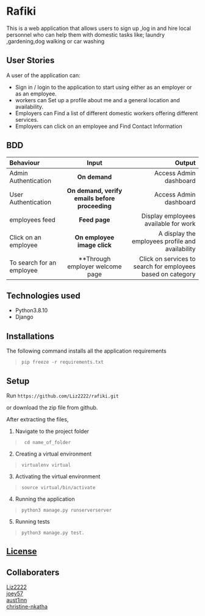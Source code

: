 # Rafiki
This is a web application that allows  users to sign up ,log in and hire local personnel who can help them with domestic tasks like; laundry ,gardening,dog walking or car washing


## User Stories
A user of the application can:
* Sign in / login to the application to start using either as an employer or as an employee.
* workers can Set up a profile about me and a general location and availability.
* Employers can Find a list of different domestic workers offering different services.
* Employers can click on an employee and Find Contact Information 



## BDD
| Behaviour | Input | Output |
| :---------------- | :---------------: | ------------------: |
| Admin Authentication | **On demand** | Access Admin dashboard |
| User Authentication | **On demand, verify emails before proceeding** | Access Admin dashboard |
| employees feed | **Feed page** | Display employees available for work |
| Click on an employee| **On  employee image  click** | A display the employees profile and availability |
| To search for an employee  | **Through employer welcome page | Click on services to search for employees based on category |



## Technologies used
* Python3.8.10
* Django 



## Installations

The following command installs all the application requirements
>``pip freeze -r requirements.txt``

## Setup
Run 
``https://github.com/Liz2222/rafiki.git``

or download the zip file from github.

After extracting the files, 

1. Navigate to the project folder
>`` cd name_of_folder`` 

2. Creating a virtual environment
>``virtualenv virtual``

3. Activating the virtual environment
>``source virtual/bin/activate``

4. Running the application
>``python3 manage.py runserverserver``

5. Running tests

 > ``python3 manage.py test.``

## [License]()

## Collaboraters
[Liz2222](https://github.com/Liz2222) 
<br>
[joey57](https://github.com/joey57)
<br>
[aust1inn](https://github.com/aust1inn)
<br>
[christine-nkatha](https://github.com/christine-nkatha)
